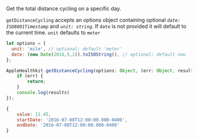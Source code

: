 Get the total distance cycling on a specific day.

`getDistanceCycling` accepts an options object containing optional *`date: ISO8601Timestamp`* and *`unit: string`*. If `date` is not provided it will default to the current time. `unit` defaults to `meter`
```javascript
let options = {
  unit: 'mile', // optional; default 'meter'
  date: (new Date(2016,5,1)).toISOString(), // optional; default now
};
```

```javascript
AppleHealthkit.getDistanceCycling(options: Object, (err: Object, results: Object) => {
    if (err) {
    	return;
    }
    console.log(results)
});
```

```javascript
{
	value: 11.45,
	startDate: '2016-07-08T12:00:00.000-0400',
	endDate: '2016-07-08T12:00:00.000-0400'
}
```